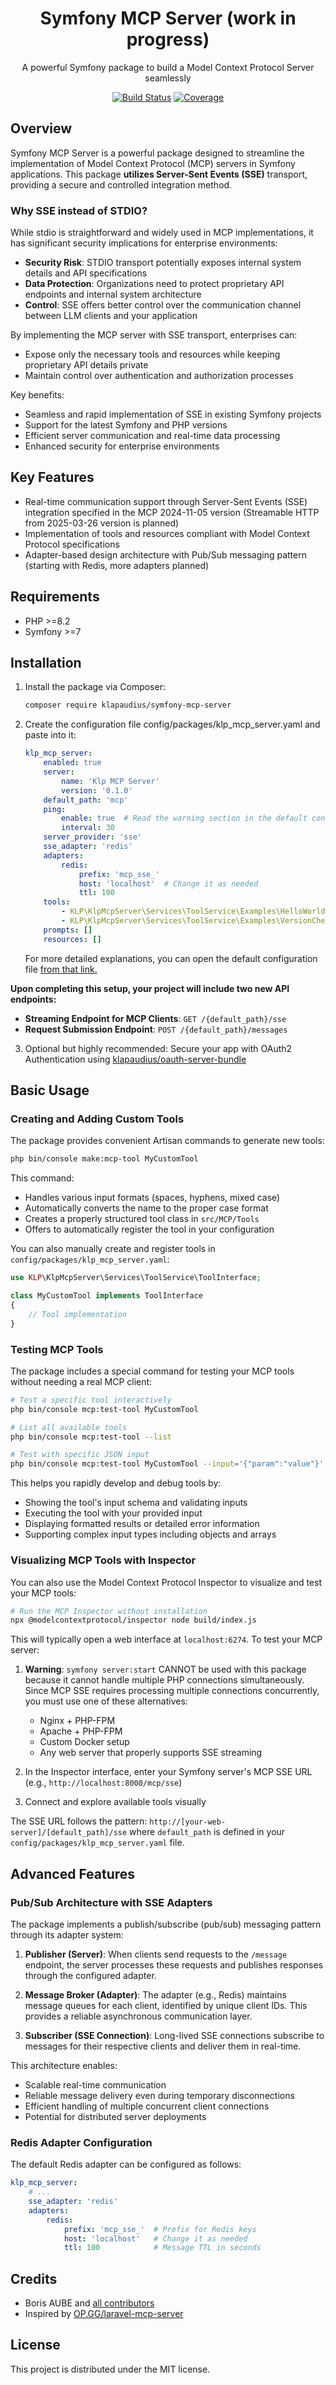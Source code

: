 <h1 align="center">Symfony MCP Server (work in progress)</h1>

<p align="center">
  A powerful Symfony package to build a Model Context Protocol Server seamlessly
</p>

<p align="center">
<a href="https://github.com/klapaudius/symfony-mcp-server/actions"><img src="https://github.com/klapaudius/symfony-mcp-server/actions/workflows/tests.yml/badge.svg" alt="Build Status"></a>
<a href="https://codecov.io/gh/klapaudius/symfony-mcp-server" >  <img src="https://codecov.io/gh/klapaudius/symfony-mcp-server/graph/badge.svg?token=5FXOJVXPZ1" alt="Coverage"/></a>

[//]: # (<a href="https://packagist.org/packages/klapaudius/symfony-mcp-server"><img src="https://img.shields.io/packagist/dt/klapaudius/symfony-mcp-server" alt="Total Downloads"></a>)
[//]: # (<a href="https://packagist.org/packages/klapaudius/symfony-mcp-server"><img src="https://img.shields.io/packagist/v/klapaudius/symfony-mcp-server" alt="Latest Stable Version"></a>)
[//]: # (<a href="https://packagist.org/packages/klapaudius/symfony-mcp-server"><img src="https://img.shields.io/packagist/l/klapaudius/symfony-mcp-server" alt="License"></a>)
</p>

## Overview

Symfony MCP Server is a powerful package designed to streamline the implementation of Model Context Protocol (MCP) servers in Symfony applications. This package **utilizes Server-Sent Events (SSE)** transport, providing a secure and controlled integration method.

### Why SSE instead of STDIO?

While stdio is straightforward and widely used in MCP implementations, it has significant security implications for enterprise environments:

- **Security Risk**: STDIO transport potentially exposes internal system details and API specifications
- **Data Protection**: Organizations need to protect proprietary API endpoints and internal system architecture
- **Control**: SSE offers better control over the communication channel between LLM clients and your application

By implementing the MCP server with SSE transport, enterprises can:

- Expose only the necessary tools and resources while keeping proprietary API details private
- Maintain control over authentication and authorization processes

Key benefits:

- Seamless and rapid implementation of SSE in existing Symfony projects
- Support for the latest Symfony and PHP versions
- Efficient server communication and real-time data processing
- Enhanced security for enterprise environments

## Key Features

- Real-time communication support through Server-Sent Events (SSE) integration specified in the MCP 2024-11-05 version (Streamable HTTP from 2025-03-26 version is planned)
- Implementation of tools and resources compliant with Model Context Protocol specifications
- Adapter-based design architecture with Pub/Sub messaging pattern (starting with Redis, more adapters planned)

## Requirements

- PHP >=8.2
- Symfony >=7

## Installation

1. Install the package via Composer:

   ```bash
   composer require klapaudius/symfony-mcp-server
   ```
2. Create the configuration file config/packages/klp_mcp_server.yaml and paste into it:

    ```yaml
    klp_mcp_server:
        enabled: true
        server:
            name: 'Klp MCP Server'
            version: '0.1.0'
        default_path: 'mcp'
        ping:
            enable: true  # Read the warning section in the default configuration file before disable it
            interval: 30
        server_provider: 'sse'
        sse_adapter: 'redis'
        adapters:
            redis:
                prefix: 'mcp_sse_'
                host: 'localhost'  # Change it as needed
                ttl: 100
        tools:
            - KLP\KlpMcpServer\Services\ToolService\Examples\HelloWorldTool
            - KLP\KlpMcpServer\Services\ToolService\Examples\VersionCheckTool
        prompts: []
        resources: []
    ```
    For more detailed explanations, you can open the default configuration file
[from that link.](src/Resources/config/packages/klp_mcp_server.yaml)

**Upon completing this setup, your project will include two new API endpoints:**

- **Streaming Endpoint for MCP Clients**: `GET /{default_path}/sse`
- **Request Submission Endpoint**: `POST /{default_path}/messages`

3. Optional but highly recommended: Secure your app with OAuth2 Authentication using [klapaudius/oauth-server-bundle](https://github.com/klapaudius/FOSOAuthServerBundle)

## Basic Usage

### Creating and Adding Custom Tools

The package provides convenient Artisan commands to generate new tools:

```bash
php bin/console make:mcp-tool MyCustomTool
```

This command:

- Handles various input formats (spaces, hyphens, mixed case)
- Automatically converts the name to the proper case format
- Creates a properly structured tool class in `src/MCP/Tools`
- Offers to automatically register the tool in your configuration

You can also manually create and register tools in `config/packages/klp_mcp_server.yaml`:

```php
use KLP\KlpMcpServer\Services\ToolService\ToolInterface;

class MyCustomTool implements ToolInterface
{
    // Tool implementation
}
```

### Testing MCP Tools

The package includes a special command for testing your MCP tools without needing a real MCP client:

```bash
# Test a specific tool interactively
php bin/console mcp:test-tool MyCustomTool

# List all available tools
php bin/console mcp:test-tool --list

# Test with specific JSON input
php bin/console mcp:test-tool MyCustomTool --input='{"param":"value"}'
```

This helps you rapidly develop and debug tools by:

- Showing the tool's input schema and validating inputs
- Executing the tool with your provided input
- Displaying formatted results or detailed error information
- Supporting complex input types including objects and arrays

### Visualizing MCP Tools with Inspector

You can also use the Model Context Protocol Inspector to visualize and test your MCP tools:

```bash
# Run the MCP Inspector without installation
npx @modelcontextprotocol/inspector node build/index.js
```
This will typically open a web interface at `localhost:6274`. To test your MCP server:

1. **Warning**: `symfony server:start` CANNOT be used with this package because it cannot handle multiple PHP connections simultaneously. Since MCP SSE requires processing multiple connections concurrently, you must use one of these alternatives:
   
     - Nginx + PHP-FPM
     - Apache + PHP-FPM
     - Custom Docker setup
     - Any web server that properly supports SSE streaming  
2. In the Inspector interface, enter your Symfony server's MCP SSE URL (e.g., `http://localhost:8000/mcp/sse`)  
3. Connect and explore available tools visually

The SSE URL follows the pattern: `http://[your-web-server]/[default_path]/sse` where `default_path` is defined in your `config/packages/klp_mcp_server.yaml` file.

## Advanced Features

### Pub/Sub Architecture with SSE Adapters

The package implements a publish/subscribe (pub/sub) messaging pattern through its adapter system:

1. **Publisher (Server)**: When clients send requests to the `/message` endpoint, the server processes these requests and publishes responses through the configured adapter.

2. **Message Broker (Adapter)**: The adapter (e.g., Redis) maintains message queues for each client, identified by unique client IDs. This provides a reliable asynchronous communication layer.

3. **Subscriber (SSE Connection)**: Long-lived SSE connections subscribe to messages for their respective clients and deliver them in real-time.

This architecture enables:

- Scalable real-time communication
- Reliable message delivery even during temporary disconnections
- Efficient handling of multiple concurrent client connections
- Potential for distributed server deployments

### Redis Adapter Configuration

The default Redis adapter can be configured as follows:


```yaml
klp_mcp_server:
    # ...
    sse_adapter: 'redis'
    adapters:
        redis:
            prefix: 'mcp_sse_'  # Prefix for Redis keys
            host: 'localhost'   # Change it as needed
            ttl: 100            # Message TTL in seconds
```

## Credits
- Boris AUBE and [all contributors](https://github.com/klapaudius/symfony-mcp-server/contributors)
- Inspired by [OP.GG/laravel-mcp-server](https://github.com/opgginc/laravel-mcp-server)

## License

This project is distributed under the MIT license.

